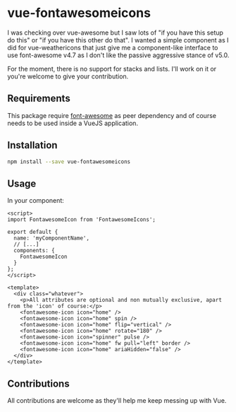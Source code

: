 vue-fontawesomeicons
=============

I was checking over vue-awesome but I saw lots of "if you have this setup do this" or "if you have this other do that". I wanted a simple component as I did for vue-weathericons that just give me a component-like interface to use font-awesome v4.7 as I don't like the passive aggressive stance of v5.0.

For the moment, there is no support for stacks and lists. I'll work on it or you're welcome to give your contribution.

## Requirements

This package require [font-awesome](https://www.npmjs.com/package/font-awesome) as peer dependency and of course needs to be used inside a VueJS application.

## Installation

``` sh
npm install --save vue-fontawesomeicons
```

## Usage

In your component:

```vue
<script>
import FontawesomeIcon from 'FontawesomeIcons';

export default {
  name: 'myComponentName',
  // [...]
  components: {
    FontawesomeIcon
  }
};
</script>

<template>
  <div class="whatever">
    <p>All attributes are optional and non mutually exclusive, apart from the 'icon' of course:</p>
    <fontawesome-icon icon="home" />
    <fontawesome-icon icon="home" spin />
    <fontawesome-icon icon="home" flip="vertical" />
    <fontawesome-icon icon="home" rotate="180" />
    <fontawesome-icon icon="spinner" pulse />
    <fontawesome-icon icon="home" fw pull="left" border />
    <fontawesome-icon icon="home" ariaHidden="false" />
  </div>
</template>
```

## Contributions

All contributions are welcome as they'll help me keep messing up with Vue.
